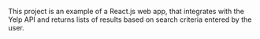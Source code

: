 This project is an example of a React.js web app, that integrates with the Yelp API and returns lists of results based on search criteria entered by the user. 
